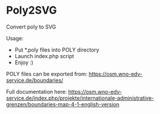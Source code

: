 # Poly2SVG
Convert poly to SVG

Usage:
* Put *.poly files into POLY directory
* Launch index.php script 
* Enjoy :)

POLY files can be exported from:
https://osm.wno-edv-service.de/boundaries/

Full documentation here:
https://osm.wno-edv-service.de/index.php/projekte/internationale-administrative-grenzen/boundaries-map-4-1-english-version
